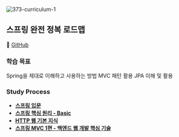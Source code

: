 ![373-curriculum-1](https://github.com/Heo-y-y/development-blog/assets/112863029/a53fb208-22d8-4cb5-b6c6-433df19b4101)

## 스프링 완전 정복 로드맵
📎 [GitHub](https://github.com/Heo-y-y/Spring_Roadmap/tree/main)

### 학습 목표
Spring을 제대로 이해하고 사용하는 방법
MVC 패턴 활용
JPA 이해 및 활용

### Study Process
- **[스프링 입문](스프링입문.md)**
- **[스프링 핵심 원리 - Basic](스프링핵심원리기본/README.md)**
- **[HTTP 웹 기본 지식](HTTP웹기본지식/README.md)**
- **[스프링 MVC 1편 - 백엔드 웹 개발 핵심 기술](스프링MVC1/README.md)**

